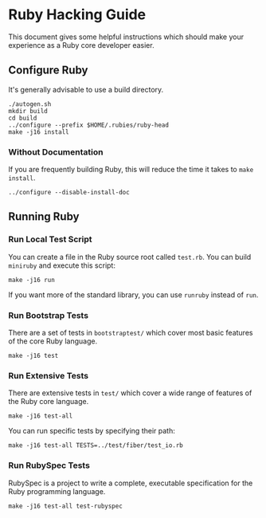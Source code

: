 # Ruby Hacking Guide

This document gives some helpful instructions which should make your experience as a Ruby core developer easier.

## Configure Ruby

It's generally advisable to use a build directory.

	./autogen.sh
	mkdir build
	cd build
	../configure --prefix $HOME/.rubies/ruby-head
	make -j16 install

### Without Documentation

If you are frequently building Ruby, this will reduce the time it takes to `make install`.

	../configure --disable-install-doc

## Running Ruby

### Run Local Test Script

You can create a file in the Ruby source root called `test.rb`. You can build `miniruby` and execute this script:

	make -j16 run

If you want more of the standard library, you can use `runruby` instead of `run`.

### Run Bootstrap Tests

There are a set of tests in `bootstraptest/` which cover most basic features of the core Ruby language.

	make -j16 test

### Run Extensive Tests

There are extensive tests in `test/` which cover a wide range of features of the Ruby core language.

	make -j16 test-all

You can run specific tests by specifying their path:

	make -j16 test-all TESTS=../test/fiber/test_io.rb

### Run RubySpec Tests

RubySpec is a project to write a complete, executable specification for the Ruby programming language.

	make -j16 test-all test-rubyspec
